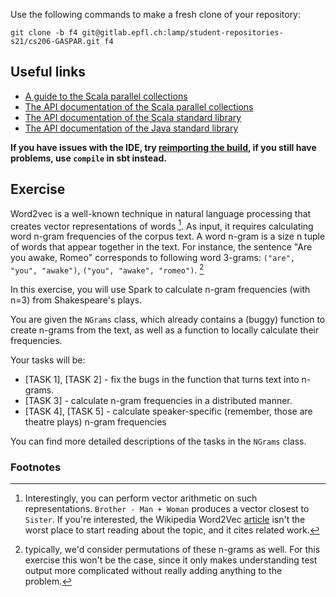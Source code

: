Use the following commands to make a fresh clone of your repository:

```
git clone -b f4 git@gitlab.epfl.ch:lamp/student-repositories-s21/cs206-GASPAR.git f4
```

## Useful links

  * [A guide to the Scala parallel collections](https://docs.scala-lang.org/overviews/parallel-collections/overview.html)
  * [The API documentation of the Scala parallel collections](https://www.javadoc.io/doc/org.scala-lang.modules/scala-parallel-collections_2.13/latest/scala/collection/index.html)
  * [The API documentation of the Scala standard library](https://www.scala-lang.org/files/archive/api/2.13.4)
  * [The API documentation of the Java standard library](https://docs.oracle.com/en/java/javase/15/docs/api/index.html)

**If you have issues with the IDE, try [reimporting the
build](https://gitlab.epfl.ch/lamp/cs206/-/blob/master/labs/example-lab.md#ide-features-like-type-on-hover-or-go-to-definition-do-not-work),
if you still have problems, use `compile` in sbt instead.**

## Exercise

Word2vec is a well-known technique in natural language processing that creates
vector representations of words [^1]. As input, it requires calculating word
n-gram frequencies of the corpus text. A word n-gram is a size n tuple of words
that appear together in the text. For instance, the sentence "Are you awake,
Romeo" corresponds to following word 3-grams: `("are", "you", "awake")`,
`("you", "awake", "romeo")`. [^2]

In this exercise, you will use Spark to calculate n-gram frequencies (with n=3)
from Shakespeare's plays.

You are given the `NGrams` class, which already contains a (buggy) function to
create n-grams from the text, as well as a function to locally calculate their
frequencies.

Your tasks will be:

- [TASK 1], [TASK 2] - fix the bugs in the function that turns text into n-grams.
- [TASK 3] - calculate n-gram frequencies in a distributed manner.
- [TASK 4], [TASK 5] - calculate speaker-specific (remember, those are theatre
  plays) n-gram frequencies

You can find more detailed descriptions of the tasks in the `NGrams` class.

### Footnotes

[^1]: Interestingly, you can perform vector arithmetic on such representations.
    `Brother - Man + Woman` produces a vector closest to `Sister`. If you're
    interested, the Wikipedia Word2Vec
    [article](https://en.wikipedia.org/wiki/Word2vec) isn't the worst place to
    start reading about the topic, and it cites related work.
    
[^2]: typically, we'd consider permutations of these n-grams as well. For this
    exercise this won't be the case, since it only makes understanding test
    output more complicated without really adding anything to the problem.
